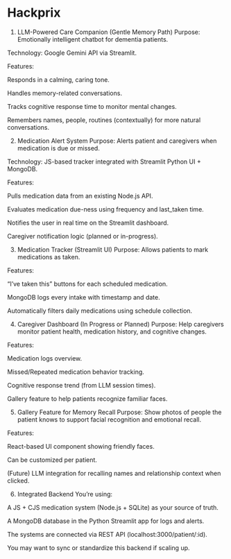 # Hackprix
 1. LLM-Powered Care Companion (Gentle Memory Path)
Purpose: Emotionally intelligent chatbot for dementia patients.

Technology: Google Gemini API via Streamlit.

Features:

Responds in a calming, caring tone.

Handles memory-related conversations.

Tracks cognitive response time to monitor mental changes.

Remembers names, people, routines (contextually) for more natural conversations.

 2. Medication Alert System
Purpose: Alerts patient and caregivers when medication is due or missed.

Technology: JS-based tracker integrated with Streamlit Python UI + MongoDB.

Features:

Pulls medication data from an existing Node.js API.

Evaluates medication due-ness using frequency and last_taken time.

Notifies the user in real time on the Streamlit dashboard.

Caregiver notification logic (planned or in-progress).

3. Medication Tracker (Streamlit UI)
Purpose: Allows patients to mark medications as taken.

Features:

“I’ve taken this” buttons for each scheduled medication.

MongoDB logs every intake with timestamp and date.

Automatically filters daily medications using schedule collection.

4. Caregiver Dashboard (In Progress or Planned)
Purpose: Help caregivers monitor patient health, medication history, and cognitive changes.

Features:

Medication logs overview.

Missed/Repeated medication behavior tracking.

Cognitive response trend (from LLM session times).

Gallery feature to help patients recognize familiar faces.

5. Gallery Feature for Memory Recall
Purpose: Show photos of people the patient knows to support facial recognition and emotional recall.

Features:

React-based UI component showing friendly faces.

Can be customized per patient.

(Future) LLM integration for recalling names and relationship context when clicked.

6. Integrated Backend
You’re using:

A JS + CJS medication system (Node.js + SQLite) as your source of truth.

A MongoDB database in the Python Streamlit app for logs and alerts.

The systems are connected via REST API (localhost:3000/patient/:id).

You may want to sync or standardize this backend if scaling up.

